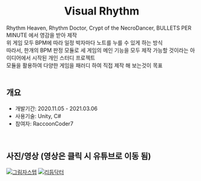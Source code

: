 <div align="center">
<h1>Visual Rhythm</h1>
</div>

<div align="left">
Rhythm Heaven, Rhythm Doctor, Crypt of the NecroDancer, BULLETS PER MINUTE 에서 영감을 받아 제작</br>
위 게임 모두 BPM에 따라 일정 박자마다 노트를 누를 수 있게 하는 방식</br>
따라서, 한개의 BPM 판정 모듈로 세 게임의 메인 기능을 모두 제작 가능할 것이라는 아이디어에서 시작된 개인 스터디 프로젝트</br>
모듈을 활용하여 다양한 게임을 패러디 하여 직접 제작 해 보는것이 목표</br></br>
</div>

## 개요
- 개발기간: 2020.11.05 - 2021.03.06
- 사용기술: Unity, C#
- 참여자: RaccoonCoder7

</br>

## 사진/영상 (영상은 클릭 시 유튜브로 이동 됨)
[![그림자스텝](http://img.youtube.com/vi/GKYeRbWQTQc/0.jpg)](https://youtu.be/GKYeRbWQTQc)
[![리듬닥터](http://img.youtube.com/vi/bS64KrLhBqE/0.jpg)](https://youtu.be/bS64KrLhBqE)
